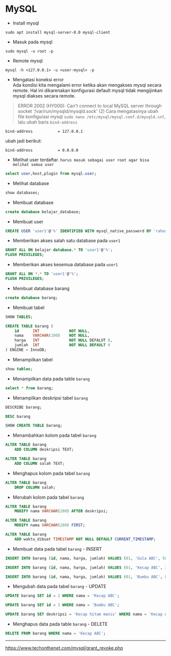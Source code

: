 # MySQL
* Install mysql
```
sudo apt install mysql-server-8.0 mysql-client
```
* Masuk pada mysql
```
sudo mysql -u root -p
```
* Remote mysql
```
mysql -h <127.0.0.1> -u <user-mysql> -p
```
* Mengatasi koneksi error  
Ada kondisi kita mengalami error ketika akan mengakses mysql secara remote. Hal ini dikarenakan konfigurasi default mysql tidak mengijinkan mysql diakses secara remote.
> ERROR 2002 (HY000): Can't connect to local MySQL server through socket '/var/run/mysqld/mysqld.sock' (2)
Cara mengatasinya ubah file konfigurasi mysql `sudo nano /etc/mysql/mysql.conf.d/mysqld.cnf`, lalu ubah baris `bind-address`
```
bind-address           = 127.0.0.1
```
ubah jadi berikut:
```
bind-address           = 0.0.0.0
```
* Melihat user terdaftar. `harus masuk sebagai user root agar bisa melihat semua user`
```sql
select user,host,plugin from mysql.user;
```
* Melihat database
```sql
show databases;
```
* Membuat database
```sql
create database belajar_database;
```
* Membuat user
```sql
CREATE USER 'user1'@'%' IDENTIFIED WITH mysql_native_password BY 'rahasia';
```
* Memberikan akses salah satu database pada `user1`
```sql
GRANT ALL ON belajar-database.* TO 'user1'@'%';
FLUSH PRIVILEGES;
```
* Memberikan akses kesemua database pada `user1`
```sql
GRANT ALL ON *.* TO 'user1'@'%';
FLUSH PRIVILEGES;
```
* Membuat database barang
```sql
create database barang;
```
* Membuat tabel
```sql
SHOW TABLES;

CREATE TABLE barang (
    id      INT             NOT NULL,
    nama    VARCHAR(100)    NOT NULL,
    harga   INT             NOT NULL DEFALUT 0,
    jumlah  INT             NOT NULL DEFAULT 0
) ENGINE = InnoDB;
```
* Menampilkan tabel 
```sql
show tables;
```
* Menampilkan data pada table `barang`
```sql
select * from barang;
```
* Menampilkan deskripsi tabel `barang` 
```sql
DESCRIBE barang;

DESC barang

SHOW CREATE TABLE barang;
```
* Menambahkan kolom pada tabel `barang`
```sql
ALTER TABLE barang
    ADD COLUMN deskripsi TEXT;

ALTER TABLE barang
    ADD COLUMN salah TEXT;
```
* Menghapus kolom pada tabel `barang`
```sql
ALTER TABLE barang
    DROP COLUMN salah;
```
* Merubah kolom pada tabel `barang`
```sql
ALTER TABLE barang
    MODIFY nama VARCHAR(200) AFTER deskripsi;

ALTER TABLE barang
    MODIFY nama VARCHAR(200) FIRST;

ALTER TABLE barang
    ADD waktu_dibuat TIMESTAMP NOT NULL DEFAULT CURRENT_TIMESTAMP;
```
* Membuat data pada tabel `barang` - INSERT
```sql
INSERT INTO barang (id, nama, harga, jumlah) VALUES (01, 'Gula ABC', 5000, 5);

INSERT INTO barang (id, nama, harga, jumlah) VALUES (01, 'Kecap ABC', 3000, 15);

INSERT INTO barang (id, nama, harga, jumlah) VALUES (01, 'Bumbu ABC', 8000, 25);
```
* Mengubah data pada tabel `barang` - UPDATE
```sql
UPDATE barang SET id = 2 WHERE nama = 'Kecap ABC';

UPDATE barang SET id = 3 WHERE nama = 'Bumbu ABC';

UPDATE barang SET deskripsi = 'Kecap hitam manis' WHERE nama = 'Kecap ABC';
```
* Menghapus data pada table `barang` - DELETE
```sql
DELETE FROM barang WHERE nama = 'Kecap ABC';
```
---
https://www.techonthenet.com/mysql/grant_revoke.php

